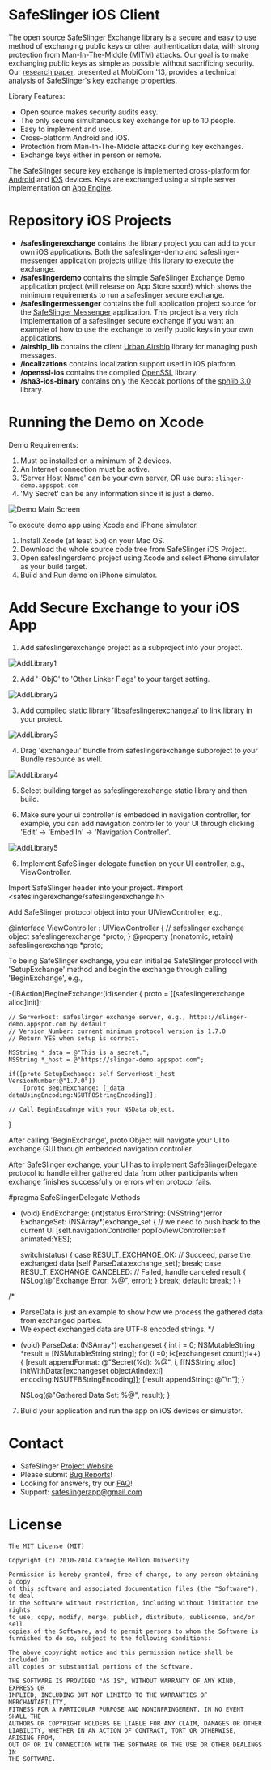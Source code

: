 SafeSlinger iOS Client
===================
The open source SafeSlinger Exchange library is a secure and easy to use method of exchanging public keys or other authentication data, with strong protection from Man-In-The-Middle (MITM) attacks. Our goal is to make exchanging public keys as simple as possible without sacrificing security. Our [research paper](http://sparrow.ece.cmu.edu/group/pub/farb_safeslinger_mobicom2013.pdf), presented at MobiCom '13, provides a technical analysis of SafeSlinger's key exchange properties.

Library Features:

- Open source makes security audits easy.
- The only secure simultaneous key exchange for up to 10 people.
- Easy to implement and use.
- Cross-platform Android and iOS.
- Protection from Man-In-The-Middle attacks during key exchanges.
- Exchange keys either in person or remote.

The SafeSlinger secure key exchange is implemented cross-platform for [Android](http://github.com/SafeSlingerProject/SafeSlinger-Android) and [iOS](http://github.com/SafeSlingerProject/SafeSlinger-iOS) devices. Keys are exchanged using a simple server implementation on [App Engine](http://github.com/SafeSlingerProject/SafeSlinger-AppEngine).

Repository iOS Projects
=======

- **/safeslingerexchange** contains the library project you can add to your own iOS applications. Both the safeslinger-demo and safeslinger-messenger application projects utilize this library to execute the exchange.
- **/safeslingerdemo** contains the simple SafeSlinger Exchange Demo application project (will release on App Store soon!) which shows the minimum requirements to run a safeslinger secure exchange.
- **/safeslingermessenger** contains the full application project source for the [SafeSlinger Messenger](http://itunes.apple.com/app/safeslinger/id493529867) application. This project is a very rich implementation of a safeslinger secure exchange if you want an example of how to use the exchange to verify public keys in your own applications.
- **/airship_lib** contains the client [Urban Airship](http://www.urbanairship.com) library for managing push messages.
- **/localizations** contains localization support used in iOS platform.
- **/openssl-ios** contains the complied [OpenSSL](http://www.openssl.org) library.
- **/sha3-ios-binary** contains only the Keccak portions of the [sphlib 3.0](http://www.saphir2.com/sphlib) library.

Running the Demo on Xcode
========

Demo Requirements:

1. Must be installed on a minimum of 2 devices.
2. An Internet connection must be active.
3. 'Server Host Name' can be your own server, OR use ours: `slinger-demo.appspot.com`
4. 'My Secret' can be any information since it is just a demo.

![Demo Main Screen](https://www.andrew.cmu.edu/user/tenma/ios_help/github/demo-1.png)

To execute demo app using Xcode and iPhone simulator.
1. Install Xcode (at least 5.x) on your Mac OS.
2. Download the whole source code tree from SafeSlinger iOS Project.
3. Open safeslingerdemo project using Xcode and select iPhone simulator as your build target.
4. Build and Run demo on iPhone simulator.


Add Secure Exchange to your iOS App
========
1. Add safeslingerexchange project as a subproject into your project.

![AddLibrary1](https://www.andrew.cmu.edu/user/tenma/ios_help/github/addlibrary-1.png)

2. Add '-ObjC' to 'Other Linker Flags' to your target setting.

![AddLibrary2](https://www.andrew.cmu.edu/user/tenma/ios_help/github/addlibrary-2.png)

3. Add compiled static library 'libsafeslingerexchange.a' to link library in your project.

![AddLibrary3](https://www.andrew.cmu.edu/user/tenma/ios_help/github/addlibrary-3.png)

4. Drag 'exchangeui' bundle from safeslingerexchange subproject to your Bundle resource as well.

![AddLibrary4](https://www.andrew.cmu.edu/user/tenma/ios_help/github/addlibrary-4.png)

5. Select building target as safeslingerexchange static library and then build.

6. Make sure your ui controller is embedded in navigation controller, for example, you can add navigation controller to your UI through clicking 'Edit' -> 'Embed In' -> 'Navigation Controller'.

![AddLibrary5](https://www.andrew.cmu.edu/user/tenma/ios_help/github/addlibrary-5.png)

6. Implement SafeSlinger delegate function on your UI controller, e.g., ViewController.

Import SafeSlinger header into your project.
#import <safeslingerexchange/safeslingerexchange.h>

Add SafeSlinger protocol object into your UIViewController, e.g.,

@interface ViewController : UIViewController <SafeSlingerDelegate>
{
    // safeslinger exchange object
    safeslingerexchange *proto;
}
@property (nonatomic, retain) safeslingerexchange *proto;

To being SafeSlinger exchange, you can initialize SafeSlinger protocol with 'SetupExchange' method and begin the exchange through calling 'BeginExchange', e.g., 

-(IBAction)BegineExchange:(id)sender
{
    proto = [[safeslingerexchange alloc]init];
    
    // ServerHost: safeslinger exchange server, e.g., https://slinger-demo.appspot.com by default
    // Version Number: current minimum protocol version is 1.7.0
    // Return YES when setup is correct.
    
    NSString *_data = @"This is a secret.";
    NSString *_host = @"https://slinger-demo.appspot.com";
    
    if([proto SetupExchange: self ServerHost:_host VersionNumber:@"1.7.0"])
        [proto BeginExchange: [_data dataUsingEncoding:NSUTF8StringEncoding]];
    
    // Call BeginExcahnge with your NSData object.
}

After calling 'BeginExchange', proto Object will navigate your UI to exchange GUI through embedded navigation controller.

After SafeSlinger exchange, your UI has to implement SafeSlingerDelegate protocol to handle either gathered data from other participants when exchange finishes successfully or errors when protocol fails.

#pragma SafeSlingerDelegate Methods
- (void) EndExchange: (int)status ErrorString: (NSString*)error ExchangeSet: (NSArray*)exchange_set
{
	// we need to push back to the current UI
    [self.navigationController popToViewController:self animated:YES];
    
    switch(status)
    {
        case RESULT_EXCHANGE_OK:
            // Succeed, parse the exchanged data
            [self ParseData:exchange_set];
            break;
        case RESULT_EXCHANGE_CANCELED:
            // Failed, handle canceled result
            {
                NSLog(@"Exchange Error: %@", error);
            }
            break;
        default:
            break;
    }
}

/*	
 *	ParseData is just an example to show how we process the gathered data from exchanged parties. 
 *	We expect exchanged data are UTF-8 encoded strings.
 */
- (void) ParseData: (NSArray*) exchangeset
{
    int i = 0;
    NSMutableString *result = [NSMutableString string];
    for (i =0; i<[exchangeset count];i++)
    {
        [result appendFormat: @"Secret(%d): %@", i, [[NSString alloc] initWithData:[exchangeset objectAtIndex:i] encoding:NSUTF8StringEncoding]];
        [result appendString: @"\n"];
    }
    
    NSLog(@"Gathered Data Set: %@", result);
}

7. Build your application and run the app on iOS devices or simulator.

Contact
=======

* SafeSlinger [Project Website](http://www.cylab.cmu.edu/safeslinger)
* Please submit [Bug Reports](http://github.com/SafeSlingerProject/SafeSlinger-iOS/issues)!
* Looking for answers, try our [FAQ](http://www.cylab.cmu.edu/safeslinger/faq.html)!
* Support: <safeslingerapp@gmail.com>

License
=======
	The MIT License (MIT)

	Copyright (c) 2010-2014 Carnegie Mellon University

	Permission is hereby granted, free of charge, to any person obtaining a copy
	of this software and associated documentation files (the "Software"), to deal
	in the Software without restriction, including without limitation the rights
	to use, copy, modify, merge, publish, distribute, sublicense, and/or sell
	copies of the Software, and to permit persons to whom the Software is
	furnished to do so, subject to the following conditions:

	The above copyright notice and this permission notice shall be included in
	all copies or substantial portions of the Software.

	THE SOFTWARE IS PROVIDED "AS IS", WITHOUT WARRANTY OF ANY KIND, EXPRESS OR
	IMPLIED, INCLUDING BUT NOT LIMITED TO THE WARRANTIES OF MERCHANTABILITY,
	FITNESS FOR A PARTICULAR PURPOSE AND NONINFRINGEMENT. IN NO EVENT SHALL THE
	AUTHORS OR COPYRIGHT HOLDERS BE LIABLE FOR ANY CLAIM, DAMAGES OR OTHER
	LIABILITY, WHETHER IN AN ACTION OF CONTRACT, TORT OR OTHERWISE, ARISING FROM,
	OUT OF OR IN CONNECTION WITH THE SOFTWARE OR THE USE OR OTHER DEALINGS IN
	THE SOFTWARE.




 
 
